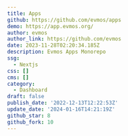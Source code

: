 ```yaml
---
title: Apps
github: https://github.com/evmos/apps
demo: https://app.evmos.org/
author: evmos
author_link: https://github.com/evmos
date: 2023-11-28T02:20:34.185Z
description: Evmos Apps Monorepo
ssg:
  - Nextjs
css: []
cms: []
category:
  - Dashboard
draft: false
publish_date: '2022-12-13T12:22:53Z'
update_date: '2024-01-16T14:21:19Z'
github_star: 8
github_fork: 10
---
```

